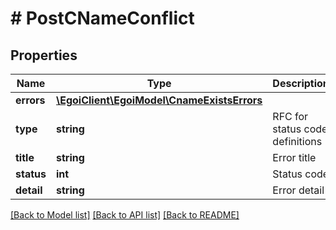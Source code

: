 # # PostCNameConflict

## Properties

Name | Type | Description | Notes
------------ | ------------- | ------------- | -------------
**errors** | [**\EgoiClient\EgoiModel\CnameExistsErrors**](CnameExistsErrors.md) |  | [optional]
**type** | **string** | RFC for status code definitions | [optional]
**title** | **string** | Error title | [optional]
**status** | **int** | Status code | [optional]
**detail** | **string** | Error detail | [optional]

[[Back to Model list]](../../README.md#models) [[Back to API list]](../../README.md#endpoints) [[Back to README]](../../README.md)
